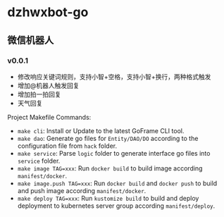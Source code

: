 # dzhwxbot-go
## 微信机器人

### v0.0.1
- 修改响应关键词规则，支持小智+空格，支持小智+换行，两种格式触发
- 增加@机器人触发回复
- 增加拍一拍回复
- 天气回复




Project Makefile Commands: 
- `make cli`: Install or Update to the latest GoFrame CLI tool.
- `make dao`: Generate go files for `Entity/DAO/DO` according to the configuration file from `hack` folder.
- `make service`: Parse `logic` folder to generate interface go files into `service` folder.
- `make image TAG=xxx`: Run `docker build` to build image according `manifest/docker`.
- `make image.push TAG=xxx`: Run `docker build` and `docker push` to build and push image according `manifest/docker`.
- `make deploy TAG=xxx`: Run `kustomize build` to build and deploy deployment to kubernetes server group according `manifest/deploy`.
